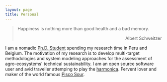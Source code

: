 ```yaml
---
layout: page
title: Personal
---
```


> Happiness is nothing more than good health and a bad memory.
> <div style="text-align: right"> Albert Schweitzer </div>

I am a nomadic [Ph.D. Student](https://www.kuleuven.be/wieiswie/en/person/00090839) spending my research time in Peru and Belgium. The motivation of my research is to develop multi-target methodologies and system modeling approaches for the assessment of agro-ecosystems' technical sustainability. I am an open source software user and avid traveller attemping to play the [harmonica](https://allaboutharmonicas.com/review-on-the-hohner-special-20-harmonica). Fervent lover and maker of the world famous [Pisco Sour](http://www.nytimes.com/2012/04/15/travel/enjoying-pisco-cocktails-in-lima-peru.html).

